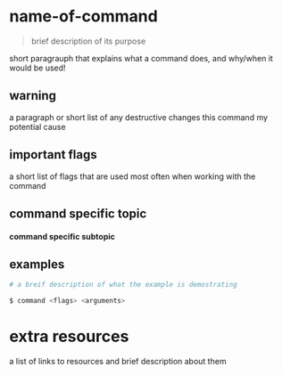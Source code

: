 # name-of-command
> brief description of its purpose

short paragrauph that explains what a command does, and why/when it would be used!

## warning
a paragraph or short list of any destructive changes this command my potential cause

## important flags
a short list of flags that are used most often when working with the command

## command specific topic
#### command specific subtopic

## examples
``` sh
# a breif description of what the example is demostrating

$ command <flags> <arguments>
```

# extra resources
a list of links to resources and brief description about them
